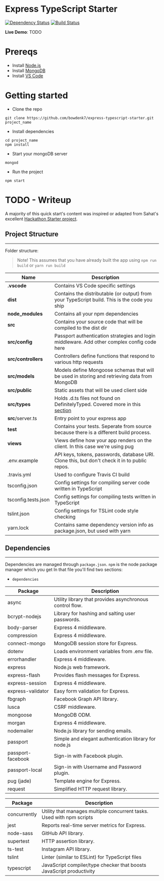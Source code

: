 
Express TypeScript Starter
=======================

[![Dependency Status](https://david-dm.org/bowdenk7/express-typescript-starter.svg)](https://david-dm.org/bowdenk7/express-typescript-starter) [![Build Status](https://travis-ci.org/sahat/hackathon-starter.svg?branch=master)](https://travis-ci.org/bowdenk7/express-typescript-starter) 

**Live Demo**: TODO

# Prereqs
- Install [Node.js](https://nodejs.org/en/)
- Install [MongoDB](https://docs.mongodb.com/manual/installation/)
- Install [VS Code](https://code.visualstudio.com/)

# Getting started
- Clone the repo
```
git clone https://github.com/bowdenk7/express-typescript-starter.git project_name
```
- Install dependencies
```
cd project_name
npm install
```
- Start your mongoDB server
```
mongod
```
- Run the project
```
npm start
```

# TODO - Writeup

A majority of this quick start's content was inspired or adapted from Sahat's excellent [Hackathon Starter project](https://github.com/sahat/hackathon-starter).

## Project Structure
-----------------

Folder structure:

> Note! This assumes that you have already built the app using `npm run build` or `yarn run build` 

| Name | Description |
| ----------------------------------- | --------------------------------------------------------------------------------------------- |
| **.vscode**                         | Contains VS Code specific settings                                                            |
| **dist**                            | Contains the distributable (or output) from your TypeScript build. This is the code you ship  |
| **node_modules**                    | Contains all your npm dependencies                                                            |
| **src**                             | Contains your source code that will be compiled to the dist dir                               |
| **src/config**                      | Passport authentication strategies and login middleware. Add other complex config code here   |
| **src/controllers**                 | Controllers define functions that respond to various http requests                            |
| **src/models**                      | Models define Mongoose schemas that will be used in storing and retrieving data from MongoDB  |
| **src/public**                      | Static assets that will be used client side                                                   |
| **src/types**                       | Holds .d.ts files not found on DefinitelyTyped. Covered more in this [section](TODO)          |
| **src**/server.ts                   | Entry point to your express app                                                               |
| **test**                            | Contains your tests. Seperate from source because there is a different build process.         |
| **views**                           | Views define how your app renders on the client. In this case we're using pug                 |
| .env.example                        | API keys, tokens, passwords, database URI. Clone this, but don't check it in to public repos. |
| .travis.yml                         | Used to configure Travis CI build                                                             |
| tsconfig.json                       | Config settings for compiling server code written in TypeScript                               |
| tsconfig.tests.json                 | Config settings for compiling tests written in TypeScript                                     |
| tslint.json                         | Config settings for TSLint code style checking                                                |
| yarn.lock                           | Contains same dependency version info as package.json, but used with yarn                     |

## Dependencies
--------------------

Dependencies are managed through `package.json`.
`npm` is the node package manager which you get
In that file you'll find two sections:
- `dependencies`

| Package                         | Description                                                           |
| ------------------------------- | --------------------------------------------------------------------- |
| async                           | Utility library that provides asynchronous control flow.              |
| bcrypt-nodejs                   | Library for hashing and salting user passwords.                       |
| body-parser                     | Express 4 middleware.                                                 |
| compression                     | Express 4 middleware.                                                 |
| connect-mongo                   | MongoDB session store for Express.                                    |
| dotenv                          | Loads environment variables from .env file.                           |
| errorhandler                    | Express 4 middleware.                                                 |
| express                         | Node.js web framework.                                                |
| express-flash                   | Provides flash messages for Express.                                  |
| express-session                 | Express 4 middleware.                                                 |
| express-validator               | Easy form validation for Express.                                     |
| fbgraph                         | Facebook Graph API library.                                           |
| lusca                           | CSRF middleware.                                                      |
| mongoose                        | MongoDB ODM.                                                          |
| morgan                          | Express 4 middleware.                                                 |
| nodemailer                      | Node.js library for sending emails.                                   |
| passport                        | Simple and elegant authentication library for node.js                 |
| passport-facebook               | Sign-in with Facebook plugin.                                         |
| passport-local                  | Sign-in with Username and Password plugin.                            |
| pug (jade)				      | Template engine for Express.                                          |
| request                         | Simplified HTTP request library.                                      |

| Package                         | Description                                                           |
| ------------------------------- | --------------------------------------------------------------------- |
| concurrently                    | Utility that manages multiple concurrent tasks. Used with npm scripts |
| jest                            | Reports real-time server metrics for Express.                         |
| node-sass                       | GitHub API library.                                                   |
| supertest                       | HTTP assertion library.                                               |
| ts-test                         | Instagram API library.                                                |
| tslint                          | Linter (similar to ESLint) for TypeScript files                       |
| typescript                      | JavaScript compiler/type checker that boosts JavaScript productivity  |